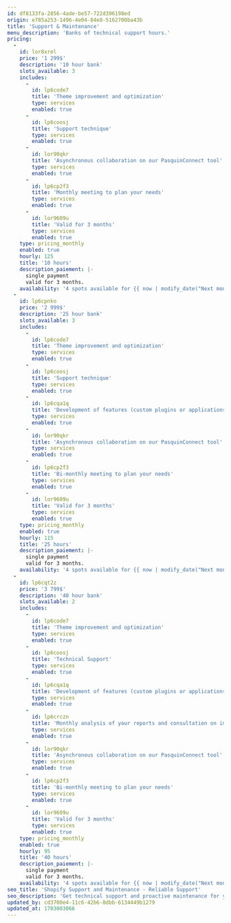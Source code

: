 ```yaml
---
id: df8133fa-2856-4ade-be57-722d396198ed
origin: e785a253-1496-4e04-84e8-5162700ba43b
title: 'Support & Maintenance'
menu_description: 'Banks of technical support hours.'
pricing:
  -
    id: lor8xrel
    price: '1 299$'
    description: '10 hour bank'
    slots_available: 3
    includes:
      -
        id: lp6code7
        title: 'Theme improvement and optimization'
        type: services
        enabled: true
      -
        id: lp6coosj
        title: 'Support technique'
        type: services
        enabled: true
      -
        id: lor90qkr
        title: 'Asynchronous collaboration on our PasquinConnect tool'
        type: services
        enabled: true
      -
        id: lp6cp2f3
        title: 'Monthly meeting to plan your needs'
        type: services
        enabled: true
      -
        id: lor9609u
        title: 'Valid for 3 months'
        type: services
        enabled: true
    type: pricing_monthly
    enabled: true
    hourly: 125
    title: '10 hours'
    description_paiement: |-
      single payment
      valid for 3 months.
    availability: '4 spots available for {{ now | modify_date("Next month") | iso_format(''MMMM'')}}'
  -
    id: lp6cpnko
    price: '2 999$'
    description: '25 hour bank'
    slots_available: 3
    includes:
      -
        id: lp6code7
        title: 'Theme improvement and optimization'
        type: services
        enabled: true
      -
        id: lp6coosj
        title: 'Support technique'
        type: services
        enabled: true
      -
        id: lp6cqa1q
        title: 'Development of features (custom plugins or applications)'
        type: services
        enabled: true
      -
        id: lor90qkr
        title: 'Asynchronous collaboration on our PasquinConnect tool'
        type: services
        enabled: true
      -
        id: lp6cp2f3
        title: 'Bi-monthly meeting to plan your needs'
        type: services
        enabled: true
      -
        id: lor9609u
        title: 'Valid for 3 months'
        type: services
        enabled: true
    type: pricing_monthly
    enabled: true
    hourly: 115
    title: '25 hours'
    description_paiement: |-
      single payment
      valid for 3 months.
    availability: '4 spots available for {{ now | modify_date("Next month") | iso_format(''MMMM'')}}'
  -
    id: lp6cqt2z
    price: '3 799$'
    description: '40 hour bank'
    slots_available: 2
    includes:
      -
        id: lp6code7
        title: 'Theme improvement and optimization'
        type: services
        enabled: true
      -
        id: lp6coosj
        title: 'Technical Support'
        type: services
        enabled: true
      -
        id: lp6cqa1q
        title: 'Development of features (custom plugins or applications)'
        type: services
        enabled: true
      -
        id: lp6crczn
        title: 'Monthly analysis of your reports and consultation on improvements'
        type: services
        enabled: true
      -
        id: lor90qkr
        title: 'Asynchronous collaboration on our PasquinConnect tool'
        type: services
        enabled: true
      -
        id: lp6cp2f3
        title: 'Bi-monthly meeting to plan your needs'
        type: services
        enabled: true
      -
        id: lor9609u
        title: 'Valid for 3 months'
        type: services
        enabled: true
    type: pricing_monthly
    enabled: true
    hourly: 95
    title: '40 hours'
    description_paiement: |-
      single payment
      valid for 3 months.
    availability: '4 spots available for {{ now | modify_date("Next month") | iso_format(''MMMM'')}}'
seo_title: 'Shopify Support and Maintenance - Reliable Support'
seo_description: 'Get technical support and proactive maintenance for your Shopify store. Our team ensures the continued performance of your eCommerce site.'
updated_by: cd3700e4-11c6-42b6-8dbb-6134449b1279
updated_at: 1703003066
---
```

